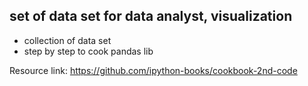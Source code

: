set of data set for data analyst, visualization
----------------------------------------------------
* collection of data set 
* step by step to cook pandas lib

Resource link:
https://github.com/ipython-books/cookbook-2nd-code
